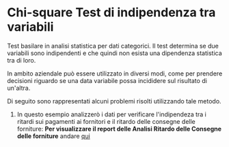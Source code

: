 # Chi-square Test di indipendenza tra variabili

Test basilare in analisi statistica per dati categorici. Il test determina se due variabili sono indipendenti e che quindi non esista una dipendenza statistica tra di loro. 

In ambito aziendale può essere utilizzato in diversi modi, come per prendere decisioni riguardo se una data variabile possa incididere sul risultato di un'altra.  

Di seguito sono rappresentati alcuni problemi risolti utilizzando tale metodo.

1) In questo esempio analizzerò i dati per verificare l'indipendeza tra i ritardi sui pagamenti ai fornitori e il ritardo delle consegne delle forniture:
**Per visualizzare il report delle Analisi Ritardo delle Consegne delle forniture** andare [qui](https://github.com/LorenzoNegri/Investigazioni-Statistiche-Fornitori/blob/master/Test%20Ipotesi%20controllo%20qualit%C3%A0/Fabbricante_sovrappeso.ipynb)
